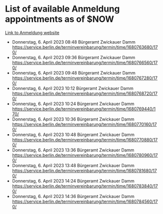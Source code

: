 # List of available Anmeldung appointments as of $NOW
[Link to Anmeldung website](https://service.berlin.de/terminvereinbarung/termin/tag.php?termin=1&anliegen[]=120686&dienstleisterlist=122210,122217,327316,122219,327312,122227,327314,122231,327346,122243,327348,122254,122252,329742,122260,329745,122262,329748,122271,327278,122273,327274,122277,327276,330436,122280,327294,122282,327290,122284,327292,122291,327270,122285,327266,122286,327264,122296,327268,150230,329760,122297,327286,122294,327284,122312,329763,122314,329775,122304,327330,122311,327334,122309,327332,317869,122281,327352,122279,329772,122283,122276,327324,122274,327326,122267,329766,122246,327318,122251,327320,122257,327322,122208,327298,122226,327300&herkunft=http%3A%2F%2Fservice.berlin.de%2Fdienstleistung%2F120686%2F)
- Donnerstag, 6. April 2023 08:48 Bürgeramt Zwickauer Damm https://service.berlin.de/terminvereinbarung/termin/time/1680763680/170/
- Donnerstag, 6. April 2023 09:36 Bürgeramt Zwickauer Damm https://service.berlin.de/terminvereinbarung/termin/time/1680766560/170/
- Donnerstag, 6. April 2023 09:48 Bürgeramt Zwickauer Damm https://service.berlin.de/terminvereinbarung/termin/time/1680767280/170/
- Donnerstag, 6. April 2023 10:12 Bürgeramt Zwickauer Damm https://service.berlin.de/terminvereinbarung/termin/time/1680768720/170/
- Donnerstag, 6. April 2023 10:24 Bürgeramt Zwickauer Damm https://service.berlin.de/terminvereinbarung/termin/time/1680769440/170/
- Donnerstag, 6. April 2023 10:36 Bürgeramt Zwickauer Damm https://service.berlin.de/terminvereinbarung/termin/time/1680770160/170/
- Donnerstag, 6. April 2023 10:48 Bürgeramt Zwickauer Damm https://service.berlin.de/terminvereinbarung/termin/time/1680770880/170/
- Donnerstag, 6. April 2023 13:36 Bürgeramt Zwickauer Damm https://service.berlin.de/terminvereinbarung/termin/time/1680780960/170/
- Donnerstag, 6. April 2023 13:48 Bürgeramt Zwickauer Damm https://service.berlin.de/terminvereinbarung/termin/time/1680781680/170/
- Donnerstag, 6. April 2023 14:24 Bürgeramt Zwickauer Damm https://service.berlin.de/terminvereinbarung/termin/time/1680783840/170/
- Donnerstag, 6. April 2023 14:36 Bürgeramt Zwickauer Damm https://service.berlin.de/terminvereinbarung/termin/time/1680784560/170/
